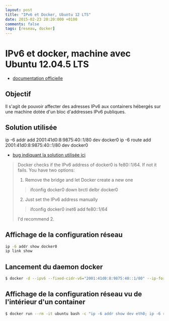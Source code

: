 ```yaml
---
layout: post
title: "IPv6 et Docker, Ubuntu 12 LTS"
date: 2015-02-23 20:20:000 +0100
comments: false
tags: [reseau, docker]
---
```


# IPv6 et docker, machine avec Ubuntu 12.04.5 LTS

* [documentation officielle](https://docs.docker.com/articles/networking/#ipv6-with-docker)

## Objectif

Il s'agit de pouvoir affecter des adresses IPv6 aux containers hébergés sur une machine dotée d'un bloc d'addresses IPv6 publiques.

## Solution utilisée

ip -6 addr add 2001:41d0:8:9875:40::1/80 dev docker0
ip -6 route add 2001:41d0:8:9875:40::1/80 dev docker0

* [bug indiquant la solution utilisée ici](https://github.com/docker/docker/issues/10045)

>
> Docker checks if the IPv6 address of docker0 is fe80::1/64. If not it fails.
> You have two options:
>
> 1. Remove the bridge and let Docker create a new one
>
> > ifconfig docker0 down
> > brctl delbr docker0
>
> 2. Just set the IPv6 address manually
>
> > ifconfig docker0 inet6 add fe80::1/64
>
> I'd recommend 2.
>

## Affichage de la configuration réseau

```bash
ip -6 addr show docker0
ip link show
```

## Lancement du daemon docker

```bash
$ docker -d --ipv6 --fixed-cidr-v6="2001:41d0:8:9875:40::1/80" --ip-forward=true
```

## Affichage de la configuration réseau vu de l'intérieur d'un container

```bash
$ docker run --rm -it ubuntu bash -c "ip -6 addr show dev eth0; ip -6 route show" --ipv6
```
